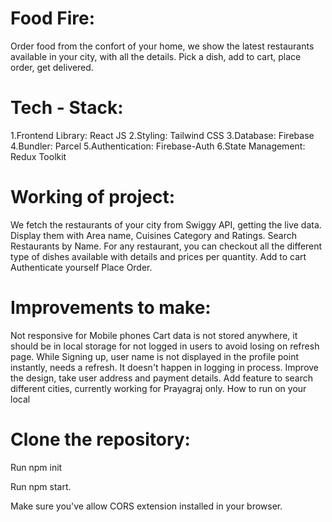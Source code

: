 # Food Fire:

Order food from the confort of your home, we show the latest restaurants available in your city, with all the details. Pick a dish, add to cart, place order, get delivered.




# Tech - Stack:

1.Frontend Library: React JS
2.Styling: Tailwind CSS
3.Database: Firebase
4.Bundler: Parcel
5.Authentication: Firebase-Auth
6.State Management: Redux Toolkit




# Working of project:

We fetch the restaurants of your city from Swiggy API, getting the live data.
Display them with Area name, Cuisines Category and Ratings.
Search Restaurants by Name.
For any restaurant, you can checkout all the different type of dishes available with details and prices per quantity.
Add to cart
Authenticate yourself
Place Order.




# Improvements to make:

Not responsive for Mobile phones
Cart data is not stored anywhere, it should be in local storage for not logged in users to avoid losing on refresh page.
While Signing up, user name is not displayed in the profile point instantly, needs a refresh. It doesn't happen in logging in process.
Improve the design, take user address and payment details.
Add feature to search different cities, currently working for Prayagraj only.
How to run on your local




# Clone the repository:

Run npm init

Run npm start.

Make sure you've allow CORS extension installed in your browser.
